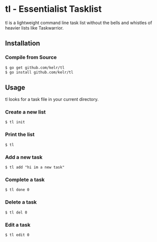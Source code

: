 # tl - Essentialist Tasklist

tl is a lightweight command line task list without the bells and whistles of heavier lists like Taskwarrior.

## Installation

### Compile from Source
```bash
$ go get github.com/kelr/tl
$ go install github.com/kelr/tl
```
## Usage
tl looks for a task file in your current directory. 

### Create a new list
`$ tl init`

### Print the list
`$ tl`

### Add a new task
`$ tl add "hi im a new task"`

### Complete a task
`$ tl done 0`

### Delete a task
`$ tl del 0`

### Edit a task
`$ tl edit 0`
